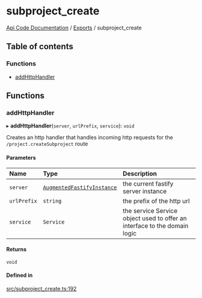 # subproject\_create
 
[Api Code Documentation](../README.md) / [Exports](../modules.md) / subproject\_create

## Table of contents

### Functions

- [addHttpHandler](subproject_create.md#addhttphandler)

## Functions

### addHttpHandler

▸ **addHttpHandler**(`server`, `urlPrefix`, `service`): `void`

Creates an http handler that handles incoming http requests for the `/project.createSubproject` route

#### Parameters

| Name | Type | Description |
| :------ | :------ | :------ |
| `server` | [`AugmentedFastifyInstance`](../interfaces/types.AugmentedFastifyInstance.md) | the current fastify server instance |
| `urlPrefix` | `string` | the prefix of the http url |
| `service` | `Service` | the service Service object used to offer an interface to the domain logic |

#### Returns

`void`

#### Defined in

[src/subproject_create.ts:192](https://github.com/openkfw/TruBudget/blob/d2b440c/api/src/subproject_create.ts#L192)
